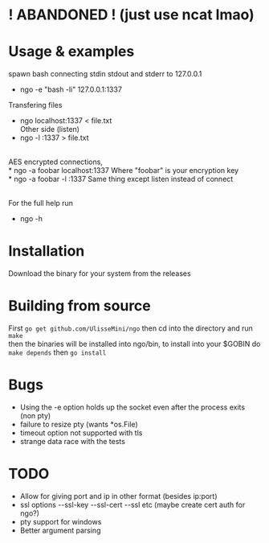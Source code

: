 # ! ABANDONED ! (just use ncat lmao)

# Usage & examples
spawn bash connecting stdin stdout and stderr to 127.0.0.1
* ngo -e "bash -li" 127.0.0.1:1337

Transfering files
* ngo localhost:1337 < file.txt
<br>Other side (listen)
* ngo -l :1337 > file.txt
<br>
AES encrypted connections,<br>
* ngo -a foobar localhost:1337
Where "foobar" is your encryption key<br>
* ngo -a foobar -l :1337
Same thing except listen instead of connect<br><br>

For the full help run
* ngo -h

# Installation
Download the binary for your system from the releases

# Building from source
First `go get github.com/UlisseMini/ngo` then cd into the directory and run `make`
<br>then the binaries will be installed into ngo/bin, to install into your $GOBIN do `make depends` then `go install`

# Bugs
* Using the -e option holds up the socket even after the process exits (non pty)
* failure to resize pty (wants \*os.File)
* timeout option not supported with tls
* strange data race with the tests

# TODO
* Allow for giving port and ip in other format (besides ip:port)
* ssl options --ssl-key --ssl-cert --ssl etc (maybe create cert auth for ngo?)
* pty support for windows
* Better argument parsing
